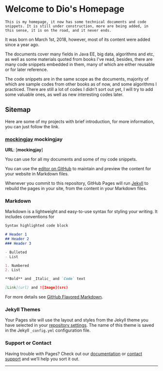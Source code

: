 # Welcome to Dio's Homepage

`This is my homepage, it now has some technical documents and code snippets. It is still under construction, more are being added, in this sense, it is on the road, and it never ends. `

It was born on March 1st, 2018, however, most of its content were added since a year ago. 

The documents cover many fields in Java EE, big data, algorithms and etc, as well as some materials quoted from books I've read, besides, there are many code snippets embedded in them, many of which are either reusable or for later reference.

The code snippets are in the same scope as the documents, majority of which are sample codes from other books as of now, and some algorithms I practiced. There are still a lot of codes I didn't sort out yet, I will try to add some valuable ones, as well as new interesting codes later. 

## Sitemap

Here are some of my projects with brief introduction, for more information, you can just follow the link.  

### [mockingjay] mockingjay
**URL**: [**mockingjay**]   

    


You can use  for all my documents and some of my code snippets.

You can use the [editor on GitHub](https://github.com/diojin/diojin.github.io/edit/master/README.md) to maintain and preview the content for your website in Markdown files.

Whenever you commit to this repository, GitHub Pages will run [Jekyll](https://jekyllrb.com/) to rebuild the pages in your site, from the content in your Markdown files.

### Markdown

Markdown is a lightweight and easy-to-use syntax for styling your writing. It includes conventions for

```markdown
Syntax highlighted code block

# Header 1
## Header 2
### Header 3

- Bulleted
- List

1. Numbered
2. List

**Bold** and _Italic_ and `Code` text

[Link](url) and ![Image](src)
```

For more details see [GitHub Flavored Markdown](https://guides.github.com/features/mastering-markdown/).

### Jekyll Themes

Your Pages site will use the layout and styles from the Jekyll theme you have selected in your [repository settings](https://github.com/diojin/diojin.github.io/settings). The name of this theme is saved in the Jekyll `_config.yml` configuration file.

### Support or Contact

Having trouble with Pages? Check out our [documentation](https://help.github.com/categories/github-pages-basics/) or [contact support](https://github.com/contact) and we’ll help you sort it out.

---
[mockingjay]:https://github.com/diojin/mockingjay "my documents and ad hoc code snippets"